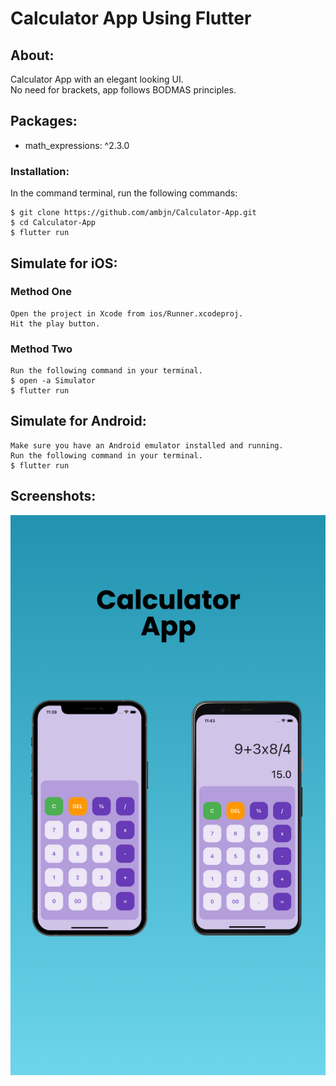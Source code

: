 # Calculator App Using Flutter


## About:

Calculator App with an elegant looking UI. <br>
No need for brackets, app follows BODMAS principles.

## Packages:

<ul>
<li> math_expressions: ^2.3.0</li>
</ul>


### Installation:

In the command terminal, run the following commands:

    $ git clone https://github.com/ambjn/Calculator-App.git
    $ cd Calculator-App
    $ flutter run

## Simulate for iOS:

### Method One

    Open the project in Xcode from ios/Runner.xcodeproj.
    Hit the play button.

### Method Two

    Run the following command in your terminal.
    $ open -a Simulator
    $ flutter run

## Simulate for Android:

    Make sure you have an Android emulator installed and running.
    Run the following command in your terminal.
    $ flutter run


## Screenshots:

<center> <img src = screenshot/1.png alt='screenshot-of-app'> </center>

